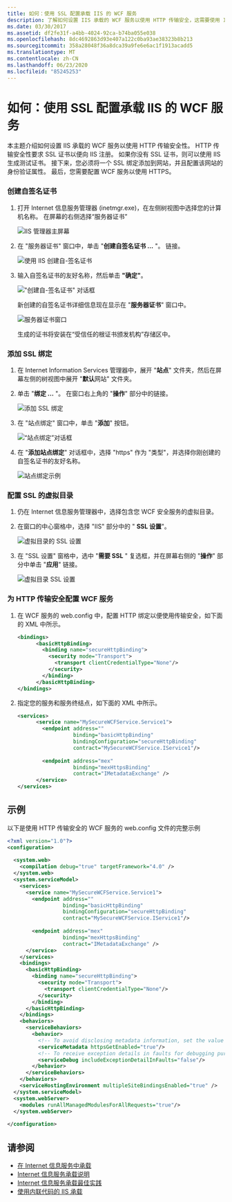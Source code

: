 ```yaml
---
title: 如何：使用 SSL 配置承载 IIS 的 WCF 服务
description: 了解如何设置 IIS 承载的 WCF 服务以使用 HTTP 传输安全，这需要使用 IIS 注册的证书。
ms.date: 03/30/2017
ms.assetid: df2fe31f-a4bb-4024-92ca-b74ba055e038
ms.openlocfilehash: 8dc4692863d93e407a122c0ba93ae38323b8b213
ms.sourcegitcommit: 358a28048f36a8dca39a9fe6e6ac1f1913acadd5
ms.translationtype: MT
ms.contentlocale: zh-CN
ms.lasthandoff: 06/23/2020
ms.locfileid: "85245253"
---
```

# <a name="how-to-configure-an-iis-hosted-wcf-service-with-ssl"></a>如何：使用 SSL 配置承载 IIS 的 WCF 服务
本主题介绍如何设置 IIS 承载的 WCF 服务以使用 HTTP 传输安全性。 HTTP 传输安全性要求 SSL 证书以便向 IIS 注册。 如果你没有 SSL 证书，则可以使用 IIS 生成测试证书。 接下来，您必须将一个 SSL 绑定添加到网站，并且配置该网站的身份验证属性。 最后，您需要配置 WCF 服务以使用 HTTPS。  
  
### <a name="creating-a-self-signed-certificate"></a>创建自签名证书  
  
1. 打开 Internet 信息服务管理器 (inetmgr.exe)，在左侧树视图中选择您的计算机名称。 在屏幕的右侧选择“服务器证书”  
  
     ![IIS 管理器主屏幕](media/mg-inetmgrhome.jpg "mg_INetMgrHome")  
  
2. 在 "服务器证书" 窗口中，单击 "**创建自签名证书 ...** "。 链接。  
  
     ![使用 IIS 创建自&#45;签名证书](media/mg-createselfsignedcert.jpg "mg_CreateSelfSignedCert")  
  
3. 输入自签名证书的友好名称，然后单击 **"确定"**。  
  
     !["创建自&#45;签名证书" 对话框](media/mg-mycert.jpg "mg_MyCert")  
  
     新创建的自签名证书详细信息现在显示在 "**服务器证书**" 窗口中。  
  
     ![服务器证书窗口](media/mg-servercertificatewindow.jpg "mg_ServerCertificateWindow")  
  
     生成的证书将安装在“受信任的根证书颁发机构”存储区中。  
  
### <a name="add-ssl-binding"></a>添加 SSL 绑定  
  
1. 在 Internet Information Services 管理器中，展开 "**站点**" 文件夹，然后在屏幕左侧的树视图中展开 "**默认**网站" 文件夹。  
  
2. 单击 "**绑定 ...** "。 在窗口右上角的 "**操作**" 部分中的链接。  
  
     ![添加 SSL 绑定](media/mg-addsslbinding.jpg "mg_AddSSLBinding")  
  
3. 在 "站点绑定" 窗口中，单击 "**添加**" 按钮。  
  
     ![“站点绑定”对话框](media/mg-sitebindingsdialog.jpg "mg_SiteBindingsDialog")  
  
4. 在 "**添加站点绑定**" 对话框中，选择 "https" 作为 "类型"，并选择你刚创建的自签名证书的友好名称。  
  
     ![站点绑定示例](media/mg-mycertbinding.jpg "mg_MyCertBinding")  
  
### <a name="configure-virtual-directory-for-ssl"></a>配置 SSL 的虚拟目录  
  
1. 仍在 Internet 信息服务管理器中，选择包含您 WCF 安全服务的虚拟目录。  
  
2. 在窗口的中心窗格中，选择 "IIS" 部分中的 " **SSL 设置**"。  
  
     ![虚拟目录的 SSL 设置](media/mg-sslsettingsforvdir.jpg "mg_SSLSettingsForVDir")  
  
3. 在 "SSL 设置" 窗格中，选中 "**需要 SSL** " 复选框，并在屏幕右侧的 "**操作**" 部分中单击 "**应用**" 链接。  
  
     ![虚拟目录 SSL 设置](media/mg-vdirsslsettings.JPG "mg_VDirSSLSettings")  
  
### <a name="configure-wcf-service-for-http-transport-security"></a>为 HTTP 传输安全配置 WCF 服务  
  
1. 在 WCF 服务的 web.config 中，配置 HTTP 绑定以便使用传输安全，如下面的 XML 中所示。  
  
    ```xml  
    <bindings>  
          <basicHttpBinding>  
            <binding name="secureHttpBinding">  
              <security mode="Transport">  
                <transport clientCredentialType="None"/>  
              </security>  
            </binding>  
          </basicHttpBinding>  
    </bindings>  
    ```  
  
2. 指定您的服务和服务终结点，如下面的 XML 中所示。  
  
    ```xml  
    <services>  
          <service name="MySecureWCFService.Service1">  
            <endpoint address=""  
                      binding="basicHttpBinding"  
                      bindingConfiguration="secureHttpBinding"  
                      contract="MySecureWCFService.IService1"/>  
  
            <endpoint address="mex"  
                      binding="mexHttpsBinding"  
                      contract="IMetadataExchange" />  
          </service>  
    </services>  
    ```  
  
## <a name="example"></a>示例  
 以下是使用 HTTP 传输安全的 WCF 服务的 web.config 文件的完整示例  
  
```xml  
<?xml version="1.0"?>  
<configuration>  
  
  <system.web>  
    <compilation debug="true" targetFramework="4.0" />  
  </system.web>  
  <system.serviceModel>  
    <services>  
      <service name="MySecureWCFService.Service1">  
        <endpoint address=""  
                  binding="basicHttpBinding"  
                  bindingConfiguration="secureHttpBinding"  
                  contract="MySecureWCFService.IService1"/>  
  
        <endpoint address="mex"  
                  binding="mexHttpsBinding"  
                  contract="IMetadataExchange" />  
      </service>  
    </services>  
    <bindings>  
      <basicHttpBinding>  
        <binding name="secureHttpBinding">  
          <security mode="Transport">  
            <transport clientCredentialType="None"/>  
          </security>  
        </binding>  
      </basicHttpBinding>  
    </bindings>  
    <behaviors>  
      <serviceBehaviors>  
        <behavior>  
          <!-- To avoid disclosing metadata information, set the value below to false and remove the metadata endpoint above before deployment -->  
          <serviceMetadata httpsGetEnabled="true"/>  
          <!-- To receive exception details in faults for debugging purposes, set the value below to true.  Set to false before deployment to avoid disclosing exception information -->  
          <serviceDebug includeExceptionDetailInFaults="false"/>  
        </behavior>  
      </serviceBehaviors>  
    </behaviors>  
    <serviceHostingEnvironment multipleSiteBindingsEnabled="true" />  
  </system.serviceModel>  
  <system.webServer>  
    <modules runAllManagedModulesForAllRequests="true"/>  
  </system.webServer>  
  
</configuration>  
```  
  
## <a name="see-also"></a>请参阅

- [在 Internet 信息服务中承载](hosting-in-internet-information-services.md)
- [Internet 信息服务承载说明](../samples/internet-information-service-hosting-instructions.md)
- [Internet 信息服务承载最佳实践](internet-information-services-hosting-best-practices.md)
- [使用内联代码的 IIS 承载](../samples/iis-hosting-using-inline-code.md)
